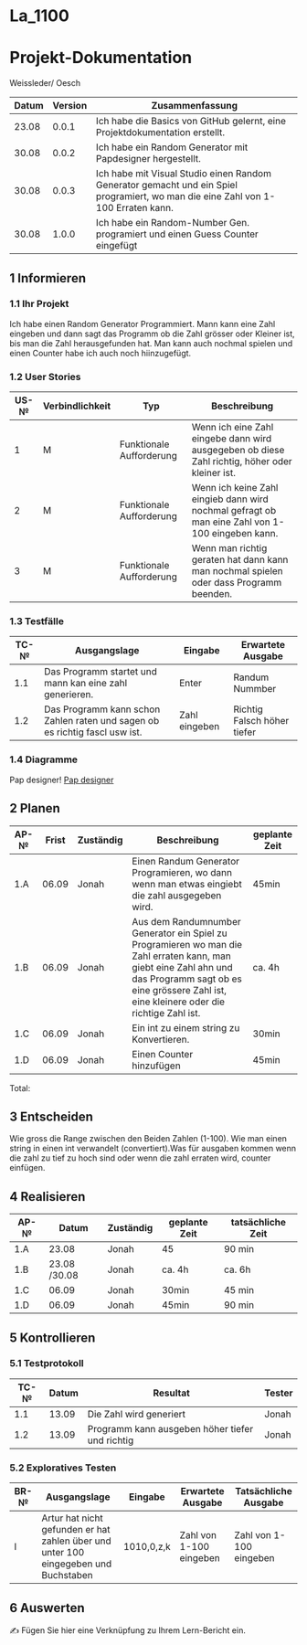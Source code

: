 # La_1100
# Projekt-Dokumentation

Weissleder/ Oesch

| Datum | Version | Zusammenfassung                                              |
| ----- | ------- | ------------------------------------------------------------ |
|  23.08     | 0.0.1   | Ich habe die Basics von GitHub gelernt, eine Projektdokumentation erstellt. |
|  30.08     | 0.0.2   | Ich habe ein Random Generator mit Papdesigner hergestellt.       |
|  30.08     | 0.0.3   | Ich habe mit Visual Studio einen Random Generator gemacht und ein Spiel programiert, wo man die eine Zahl von 1-100 Erraten kann.   |
|  30.08     | 1.0.0   | Ich habe ein Random-Number Gen. programiert und einen Guess Counter eingefügt |
## 1 Informieren

### 1.1 Ihr Projekt

Ich habe einen Random Generator Programmiert. Mann kann eine Zahl eingeben und dann sagt das Programm ob die Zahl grösser oder Kleiner ist, bis man die Zahl herausgefunden hat. Man kann auch nochmal spielen und einen Counter habe ich auch noch hiinzugefügt.

### 1.2 User Stories

| US-№ | Verbindlichkeit | Typ  | Beschreibung                       |
| ---- | --------------- | ---- | ---------------------------------- |
| 1    |       M         | Funktionale Aufforderung   | Wenn ich eine Zahl eingebe dann wird ausgegeben ob diese Zahl richtig, höher oder kleiner ist.|
| 2    |       M         | Funktionale Aufforderung   | Wenn ich keine Zahl eingieb dann wird nochmal gefragt ob man eine Zahl von 1-100 eingeben kann.|
| 3    |       M         | Funktionale Aufforderung   | Wenn man richtig geraten hat dann kann man nochmal spielen oder dass Programm beenden. |




### 1.3 Testfälle

| TC-№ | Ausgangslage | Eingabe | Erwartete Ausgabe |
| ---- | ------------ | ------- | ----------------- |
| 1.1  |   Das Programm startet und mann kan eine zahl generieren. | Enter | Randum Nummber     |
| 1.2  |   Das Programm kann schon Zahlen raten und sagen ob es richtig fascl usw ist.        |   Zahl eingeben    |   Richtig Falsch höher tiefer                |



### 1.4 Diagramme

Pap designer!
[Pap designer](https://user-images.githubusercontent.com/110892382/186108874-1a546741-325c-49ab-a1d8-f2568cda83b4.png)


## 2 Planen

| AP-№ | Frist | Zuständig | Beschreibung | geplante Zeit |
| ---- | ----- | --------- | ------------ | ------------- |
| 1.A  |  06.09   |   Jonah   |     Einen Randum Generator Programieren, wo dann wenn man etwas eingiebt die zahl ausgegeben wird.       |     45min         |
| 1.B  |  06.09   |   Jonah   |     Aus dem Randumnumber Generator ein Spiel zu Programieren wo man die Zahl erraten kann, man giebt eine Zahl ahn und das Programm sagt ob es eine grössere Zahl ist, eine kleinere oder die richtige Zahl ist. |    ca. 4h           |
| 1.C  |  06.09   |   Jonah   |     Ein int zu einem string zu Konvertieren. | 30min |
| 1.D    |  06.09   | Jonah    |  Einen Counter hinzufügen   |  45min  |
Total: 





## 3 Entscheiden

Wie gross die Range zwischen den Beiden Zahlen (1-100). Wie man einen string in einen int verwandelt (convertiert).Was für ausgaben kommen wenn die zahl zu tief zu hoch sind oder wenn die zahl erraten wird, counter einfügen.

## 4 Realisieren

| AP-№ | Datum | Zuständig | geplante Zeit | tatsächliche Zeit |
| ---- | ----- | --------- | ------------- | ----------------- |
| 1.A  |   23.08    |    Jonah |      45        |       90 min          |
| 1.B  |    23.08 /30.08   |    Jonah |     ca. 4h        |    ca. 6h           |
| 1.C  |   06.09    |    Jonah |   30min | 45 min |
|  1.D | 06.09    | Jonah    |  45min  | 90 min   |

## 5 Kontrollieren

### 5.1 Testprotokoll

| TC-№ | Datum | Resultat | Tester |
| ---- | ----- | -------- | ------ |
| 1.1  |   13.09    |  Die Zahl wird generiert     |   Jonah     |
| 1.2  |    13.09  |   Programm kann ausgeben höher tiefer und richtig    |  Jonah      |



### 5.2 Exploratives Testen

| BR-№ | Ausgangslage | Eingabe | Erwartete Ausgabe | Tatsächliche Ausgabe |
| ---- | ------------ | ------- | ----------------- | -------------------- |
| I    |  Artur hat nicht gefunden er hat zahlen über und unter 100 eingegeben und Buchstaben      |   1010,0,z,k   |      Zahl von 1-100 eingeben  | Zahl von 1-100 eingeben  |



## 6 Auswerten

✍️ Fügen Sie hier eine Verknüpfung zu Ihrem Lern-Bericht ein.
